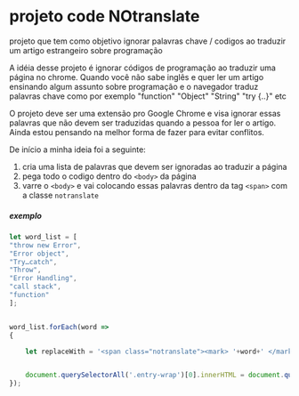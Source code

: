# projeto code NOtranslate
projeto que tem como objetivo ignorar palavras chave / codigos ao traduzir um artigo estrangeiro sobre programação

A idéia desse projeto é ignorar códigos de programação ao traduzir uma página no chrome.
Quando você não sabe inglês e quer ler um artigo ensinando algum assunto sobre programação e o navegador traduz palavras chave como por exemplo "function" "Object" "String" "try {..}" etc

O projeto deve ser uma extensão pro Google Chrome e visa ignorar essas palavras que não devem ser traduzidas quando a pessoa for ler o artigo. Ainda estou pensando na melhor forma de fazer para evitar conflitos.

De início a minha ideia foi a seguinte:

1. cria uma lista de palavras que devem ser ignoradas ao traduzir a página
2. pega todo o codigo dentro do ```<body>``` da página
3. varre o ```<body>``` e vai colocando essas palavras dentro da tag ```<span>``` com a classe ```notranslate```

##### exemplo

```javascript
let word_list = [
"throw new Error",
"Error object",
"Try…catch",
"Throw",
"Error Handling",
"call stack",
"function"
];


word_list.forEach(word =>
{

	let replaceWith = '<span class="notranslate"><mark> '+word+' </mark></span>';


	document.querySelectorAll('.entry-wrap')[0].innerHTML = document.querySelectorAll('.entry-wrap')[0].innerHTML.split(word).join(replaceWith);
});

```
